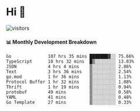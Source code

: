 # Hi 👋
 
![visitors](https://visitor-badge.glitch.me/badge?page_id=sorcererxw.sorcererx)

#### 📊 Monthly Development Breakdown

<!--START_SECTION:waka-->
```text
Go              107 hrs 35 mins ███████▓░░ 75.66%
TypeScript      18 hrs 32 mins  █▒░░░░░░░░ 13.03%
JSON            4 hrs 4 mins    ▒░░░░░░░░░ 2.86%
Text            3 hrs 36 mins   ▒░░░░░░░░░ 2.54%
go.mod          1 hr 36 mins    ▒░░░░░░░░░ 1.13%
Protocol Buffer 1 hr 32 mins    ▒░░░░░░░░░ 1.08%
Thrift          1 hr 19 mins    ▒░░░░░░░░░ 0.94%
protobuf        49 mins         ▒░░░░░░░░░ 0.58%
YAML            41 mins         ▒░░░░░░░░░ 0.48%
Go Template     27 mins         ▒░░░░░░░░░ 0.33%
```
<!--END_SECTION:waka-->
